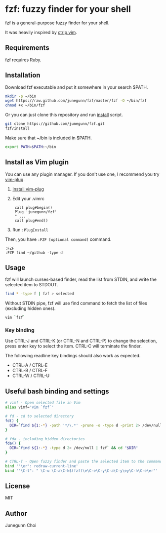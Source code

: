 fzf: fuzzy finder for your shell
================================

fzf is a general-purpose fuzzy finder for your shell.

It was heavily inspired by [ctrlp.vim](https://github.com/kien/ctrlp.vim).

Requirements
------------

fzf requires Ruby.

Installation
------------

Download fzf executable and put it somewhere in your search $PATH.

```sh
mkdir -p ~/bin
wget https://raw.github.com/junegunn/fzf/master/fzf -O ~/bin/fzf
chmod +x ~/bin/fzf
```

Or you can just clone this repository and run
[install](https://github.com/junegunn/fzf/blob/master/install) script.

```sh
git clone https://github.com/junegunn/fzf.git
fzf/install
```

Make sure that ~/bin is included in $PATH.

```sh
export PATH=$PATH:~/bin
```

Install as Vim plugin
---------------------

You can use any plugin manager. If you don't use one, I recommend you try
[vim-plug](https://github.com/junegunn/vim-plug).

1. [Install vim-plug](https://github.com/junegunn/vim-plug#usage)
2. Edit your .vimrc

        call plug#begin()
        Plug 'junegunn/fzf'
        " ...
        call plug#end()

3. Run `:PlugInstall`

Then, you have `:FZF [optional command]` command.

```vim
:FZF
:FZF find ~/github -type d
```

Usage
-----

fzf will launch curses-based finder, read the list from STDIN, and write the
selected item to STDOUT.

```sh
find * -type f | fzf > selected
```

Without STDIN pipe, fzf will use find command to fetch the list of
files (excluding hidden ones).

```sh
vim `fzf`
```

### Key binding

Use CTRL-J and CTRL-K (or CTRL-N and CTRL-P) to change the selection, press
enter key to select the item. CTRL-C will terminate the finder.

The following readline key bindings should also work as expected.

- CTRL-A / CTRL-E
- CTRL-B / CTRL-F
- CTRL-W / CTRL-U

Useful bash binding and settings
--------------------------------

```sh
# vimf - Open selected file in Vim
alias vimf='vim `fzf`'

# fd - cd to selected directory
fd() {
  DIR=`find ${1:-*} -path '*/\.*' -prune -o -type d -print 2> /dev/null | fzf` && cd "$DIR"
}

# fda - including hidden directories
fda() {
  DIR=`find ${1:-*} -type d 2> /dev/null | fzf` && cd "$DIR"
}

# CTRL-T - Open fuzzy finder and paste the selected item to the command line
bind '"\er": redraw-current-line'
bind '"\C-t": " \C-u \C-a\C-k$(fzf)\e\C-e\C-y\C-a\C-y\ey\C-h\C-e\er"'
```

License
-------

MIT

Author
------

Junegunn Choi

